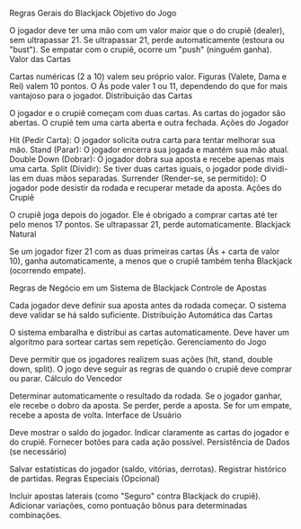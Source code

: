 Regras Gerais do Blackjack
Objetivo do Jogo

O jogador deve ter uma mão com um valor maior que o do crupiê (dealer), sem ultrapassar 21.
Se ultrapassar 21, perde automaticamente (estoura ou "bust").
Se empatar com o crupiê, ocorre um "push" (ninguém ganha).
Valor das Cartas

Cartas numéricas (2 a 10) valem seu próprio valor.
Figuras (Valete, Dama e Rei) valem 10 pontos.
O Ás pode valer 1 ou 11, dependendo do que for mais vantajoso para o jogador.
Distribuição das Cartas

O jogador e o crupiê começam com duas cartas.
As cartas do jogador são abertas.
O crupiê tem uma carta aberta e outra fechada.
Ações do Jogador

Hit (Pedir Carta): O jogador solicita outra carta para tentar melhorar sua mão.
Stand (Parar): O jogador encerra sua jogada e mantém sua mão atual.
Double Down (Dobrar): O jogador dobra sua aposta e recebe apenas mais uma carta.
Split (Dividir): Se tiver duas cartas iguais, o jogador pode dividi-las em duas mãos separadas.
Surrender (Render-se, se permitido): O jogador pode desistir da rodada e recuperar metade da aposta.
Ações do Crupiê

O crupiê joga depois do jogador.
Ele é obrigado a comprar cartas até ter pelo menos 17 pontos.
Se ultrapassar 21, perde automaticamente.
Blackjack Natural

Se um jogador fizer 21 com as duas primeiras cartas (Ás + carta de valor 10), ganha automaticamente, a menos que o crupiê também tenha Blackjack (ocorrendo empate).


Regras de Negócio em um Sistema de Blackjack
Controle de Apostas

Cada jogador deve definir sua aposta antes da rodada começar.
O sistema deve validar se há saldo suficiente.
Distribuição Automática das Cartas

O sistema embaralha e distribui as cartas automaticamente.
Deve haver um algoritmo para sortear cartas sem repetição.
Gerenciamento do Jogo

Deve permitir que os jogadores realizem suas ações (hit, stand, double down, split).
O jogo deve seguir as regras de quando o crupiê deve comprar ou parar.
Cálculo do Vencedor

Determinar automaticamente o resultado da rodada.
Se o jogador ganhar, ele recebe o dobro da aposta.
Se perder, perde a aposta.
Se for um empate, recebe a aposta de volta.
Interface de Usuário

Deve mostrar o saldo do jogador.
Indicar claramente as cartas do jogador e do crupiê.
Fornecer botões para cada ação possível.
Persistência de Dados (se necessário)

Salvar estatísticas do jogador (saldo, vitórias, derrotas).
Registrar histórico de partidas.
Regras Especiais (Opcional)

Incluir apostas laterais (como "Seguro" contra Blackjack do crupiê).
Adicionar variações, como pontuação bônus para determinadas combinações.
